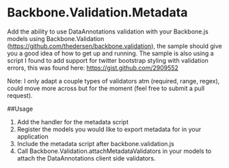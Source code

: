 Backbone.Validation.Metadata
============================

Add the ability to use DataAnnotations validation with your Backbone.js models using Backbone.Validation (https://github.com/thedersen/backbone.validation), the sample should give you a good idea of how to get up and running. The sample is also using a script I found to add support for twitter bootstrap styling with validation errors, this was found here: https://gist.github.com/2909552

Note: I only adapt a couple types of validators atm (required, range, regex), could move more across but for the moment (feel free to submit a pull request).

##Usage

1. Add the handler for the metadata script
2. Register the models you would like to export metadata for in your application
3. Include the metadata script after backbone.validation.js
4. Call Backbone.Validation.attachMetadataValidators in your models to attach the DataAnnotations client side validators.